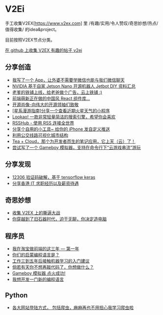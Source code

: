 # V2Ei
手工收集V2EX[https://www.v2ex.com] 里 /有趣/实用/令人赞叹/奇思妙想/热点/值得收集/ 的idea&project。  

目前按照V2EX节点分类。  

[在 github 上收集 V2EX 有趣的帖子 v2ei](https://www.v2ex.com/t/550286)  

## 分享创造
* [我写了一个 App，让外婆不需要学微信也能与我们微信聊天](https://www.v2ex.com/t/549458)  
* [NVIDIA 基于自家 Jetson Nano 开源机器人 Jetbot DIY 资料汇总](https://www.v2ex.com/t/549223)  
* [老爹的铁铺上线，给老爸做个广告，云上铁铺 :)](https://www.v2ex.com/t/532913)  
* [前端萌新正在做的中国风 React 组件库...](https://www.v2ex.com/t/550681)  
* [开源肖像-向伟大的开源领袖们致敬](https://www.v2ex.com/t/552627)  
* [[星系漫游指南]分享一个查看近期火星天气的小程序](https://www.v2ex.com/t/553172)  
* [Lookao! 一款非常轻量简洁的搜索引擎，希望你会喜欢](https://www.v2ex.com/t/552904)  
* [RSSHub - 使用 RSS 连接全世界](https://www.v2ex.com/t/446405)  
* [分享个自用的小工具~ 给你的 iPhone 发自定义推送](https://www.v2ex.com/t/467407)  
* [利用公交线路可视化城市结构](https://www.v2ex.com/t/553321)  
* [Tea + Cloud，那个为开发者而生的笔记应用，它上天（云）了！](https://www.v2ex.com/t/555768)  
* [尝试写了一个 Gameboy 模拟器，支持在命令行下“云游戏串流”游玩](https://www.v2ex.com/t/560297)

## 分享发现
* [12306 验证码破解，基于 tensorflow keras](https://www.v2ex.com/t/537693)  
* [分享香港 IT 求职经历以及薪资待遇](https://www.v2ex.com/t/550195)  

## 奇思妙想  
* [收集 V2EX 上的撕逼大战](https://www.v2ex.com/t/211400)  
* [你穿越到了旧石器时代，迫于无聊，你决定造电脑](https://www.v2ex.com/t/552639)


## 程序员
* [我在淘宝做前端的这三年 — 第一年](https://www.v2ex.com/t/538715)  
* [你们的启蒙编程语言是？](https://www.v2ex.com/t/550812)  
* [工作三到五年后接触机器学习的入门建议](https://www.v2ex.com/t/548519) 
* [倘若有天你不想再敲代码了，你想做什么？](https://www.v2ex.com/t/556142)  
* [Gameboy 模拟器 点火成功!](https://www.v2ex.com/t/556574)  
* [我想开发一门新的编程语言](https://www.v2ex.com/t/561958)  


## Python
* [各大网站登陆方式， 包括爬虫，麻麻再也不用担心我学习爬虫啦](https://www.v2ex.com/t/541987)  



